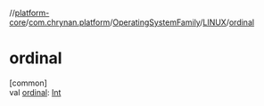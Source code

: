 //[platform-core](../../../../index.md)/[com.chrynan.platform](../../index.md)/[OperatingSystemFamily](../index.md)/[LINUX](index.md)/[ordinal](ordinal.md)

# ordinal

[common]\
val [ordinal](ordinal.md): [Int](https://kotlinlang.org/api/latest/jvm/stdlib/kotlin/-int/index.html)
